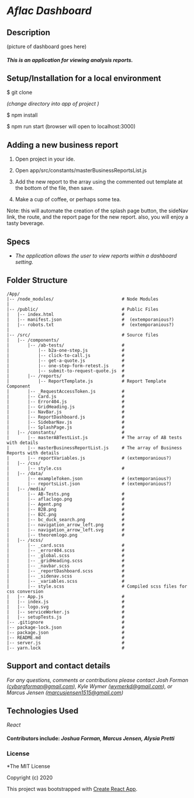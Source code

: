 # _Aflac Dashboard_


## Description

(picture of dashboard goes here)

#### _This is an application for viewing analysis reports._

## Setup/Installation for a local environment

$ git clone

_(change directory into app of project )_

$ npm install

$ npm run start (browser will open to localhost:3000)  


## Adding a new business report

1. Open project in your ide.

2. Open app/src/constants/masterBusinessReportsList.js

3. Add the new report to the array using the commented out template at the bottom of the file, then save.

4. Make a cup of coffee, or perhaps some tea.  

Note: this will automate the creation of the splash page button, the sideNav link, the route, and the report page for the new report. also, you will enjoy a tasty beverage.






## Specs

* _The application allows the user to view reports within a dashboard setting._


## Folder Structure

```
/App/
|-- /node_modules/                          # Node Modules
|
|-- /public/                                # Public Files
|   |-- index.html                          #
|   |-- manifest.json                       #  (extemporanious?)
|   |-- robots.txt                          #  (extemporanious?)
|   
|-- /src/                                   # Source files
|   |-- /components/
|       |-- /ab-tests/                      #
|           |-- b2a-one-step.js             #
|           |-- click-to-call.js            #
|           |-- get-a-quote.js              #
|           |-- one-step-form-retest.js     #           
|           |-- submit-to-request-quote.js  # 
|       |-- /reports/                       # 
|           |-- ReportTemplate.js           # Report Template Component
|       |-- _RequestAccessToken.js          # 
|       |-- Card.js                         #
|       |-- Error404.js                     #
|       |-- GridHeading.js                  #
|       |-- NavBar.js                       #
|       |-- ReportDashboard.js              #
|       |-- SidebarNav.js                   #
|       |-- SplashPage.js                   #
|   |-- /constants/                         #
|       |-- masterABTestList.js             # The array of AB tests with details
|       |-- masterBusinessReportList.js     # The array of Business Reports with details
|       |-- reportVariables.js              # (extemporanious?)
|   |-- /css/            
|       |-- style.css                       # 
|   |-- /data/            
|       |-- exampleToken.json               # (extemporanious?)
|       |-- reportsList.json                # (extemporanious?)
|   |-- /media/            
|       |-- AB-Tests.png                    # 
|       |-- aflaclogo.png                   # 
|       |-- Agent.png                       # 
|       |-- B2B.png                         # 
|       |-- B2C.png                         # 
|       |-- bc_duck_search.png              # 
|       |-- navigation_arrow_left.png       # 
|       |-- navigation_arrow_left.svg       # 
|       |-- theoremlogo.png                 # 
|   |-- /scss/  
|       |-- _card.scss                      #  
|       |-- _error404.scss                  #  
|       |-- _global.scss                    #  
|       |-- _gridHeading.scss               #                  
|       |-- _navbar.scss                    #  
|       |-- _reportDashboard.scss           #  
|       |-- _sidenav.scss                   #  
|       |-- _variables.scss                 #
|       |-- style.scss                      # Compiled scss files for css conversion
|   |-- App.js                              # 
|   |-- index.js                            #
|   |-- logo.svg                            #
|   |-- serviceWorker.js                    #
|   |-- setupTests.js                       #
|-- .gitignore                              #
|-- package-lock.json                       #
|-- package.json                            #
|-- README.md                               #
|-- server.js                               #
|-- yarn.lock                               #
```


## Support and contact details

_For any questions, comments or contributions please contact Josh Forman (cyborgforman@gmail.com), Kyle Wymer (wymerkd@gmail.com), or Marcus Jensen (marcusjensen1515@gmail.com)_

## Technologies Used

_React_

#### Contributors include: _**Joshua Forman, Marcus Jensen, Alysia Pretti**_

### License

*The MIT License


Copyright (c) 2020 


This project was bootstrapped with [Create React App](https://github.com/facebook/create-react-app).
